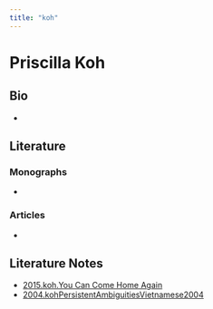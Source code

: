 ```yaml
---
title: "koh"
---
```


# Priscilla Koh

## Bio
- 

## Literature
### Monographs 
- 

### Articles 
- 

## Literature Notes
- [2015.koh.You Can Come Home Again](002.Literature%20Notes/2015.koh.You%20Can%20Come%20Home%20Again.md)
- [2004.kohPersistentAmbiguitiesVietnamese2004](002.Literature%20Notes/2004.kohPersistentAmbiguitiesVietnamese2004.md)